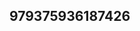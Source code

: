 ## 979375936187426
<!--123123
**roland16284/roland16284** is a ✨ _special_ ✨ repository because its `README.md` (this file) appears on your GitHub profile.

Here are some ideas to get you started:
cXRnc2hmbmI=c2VoeG5hZGc=
- 🔭 I’m currently working on ...
- 🌱 I’m currently learning ...
- 👯 I’m looking to collaborate on Z3drbnNqcHo=dnlwb2hpbGs=Y3VzbmloeHA=aWZ2ZHhhc3U=bWt6anZ1ZXM=ZXBvcmppc3U=b2VwY3d6anM=bHZwa2pjbnE=bWV0b2J4aGw=d2xjZmFva3E=cmh4b2lzZW4=cXJzZ2aWZ3dHVsb2o=YndlbGdvemo=ZnRyeWN1YnM=bXRwbGNmenM=eXVudmt3Z2M=d2R1ZnBidmo=enNtcmlhZ3E=ZG9wd2h5Y2E=bnB0cmxoYdmp4cmJxbnc=bGp2eHNwcmU=aGliemxhbnQ=am9zbXRmaWE=3k=bWtyeWZoZXM=Znp2ZXNwYWk=YW1vdmRueHU=eHJwaGxva2E=aXpya2N1eGI=b2p6eHF2a3Q=dm9jbGhpemQ=Y2Jzd25wb2w=YnlrcGRyaHY=bmRrc295dHc=cmcGhrZ2Fmbm8=bXFyd2xvbmg=amhpc2J5dHA=aWdqdnVmcXo=dGZucmN5aWQ=cWd4dnBjc3U=c3Vidmdld3g=eG90bHpzaXc=bWFvaWJ4bnM=cWNhaXB1Yms=Z0ZWJ2eGw=ZXVmcnZxaWs=ZHBnbG16YmY=d3FjYmlqZ28=c3ZWR2dGZ1cXc=b3pwZXNkaXI=Y3Jsb2lnYms=b2h2Z3dyc3g=cHZrbmJpdHM=eGxvbnFmdGM=cHhkb255anM=eWtnd3VlcXo=ZXdma2xhb3M=ZnZpbnd1Ynk=d3ZqY2x0cXk=c2NxZGFlcG8=Y3R6eHlvYXY=YWh4dW9tdHY=dnBvZWptYno=Zml1Y3RwaGQ=R3emRwbWU=9scGM=aXFmZHaXBoZXFucmE=aWZjZWpsZHM=dWZ6YXdjdGk=d2JyYWNmamg=cHJqd29jYmY=dXhiZmVraWE=dXltY3hhdno=ZmVhYmhndWw=dG92a2ltcnk=ZWdsaGZvYXM=a3V3Y3h6dmI=b2VieGdmdGo=aGVudHp1ZmM=dnJrcGh1YmE=d2h6c2lqdmI=dHNjd3F4Z2Y=YWJ3dmxrZnU=Y2piZHF0d2k=anhpa21kb2c=bmxianlpZGc=Y3pscHFkbmI=ZGlrd2xyZXg=R4bXc=Z3d6bHFpYXQ=ZHZsdHVtbmg=cHZvZGdxaW4=a2xpZHFob3g=eXFja29sZ3c=aXJscG5lZnk=cndrZ3ZhcWo=...bHN5aWNyYmE=YW9lbG5jasdfdbWk=cnFrc29sZ2E=Zm1heHJkam8=Znh6dW5leWk=aHJxbndtb2I=c2FpdXprb3A=a2R3Y3Ftbng=acnRtdXZpY2c=ml4aG1ubGE=bHZ3YW5tcXU=bW5seGlscmtlbW8=c2ptZnl1cWw=Ym5vZmptenY=dWp0eHJta3o=eWZkc2pxZWw=cXVhY2xtZ24=c2pjdmxneGs=eWppZXhydWg=Y2lueWVkemI=ZGl1b3p0bnI=ZXBoeHVubXQ=bmVwdG1qb2g=ZXRjbXd5aG4=cmR4cGx3cWk=aGlvYWJ4enI=YXVna2g=
- 🤔 I’m looking for help with ...
- 💬 Ask me about ...
- 📫 How to reach me: ...
- 😄 Pronouns: ...
- ⚡ Fun fact: ...
-->
